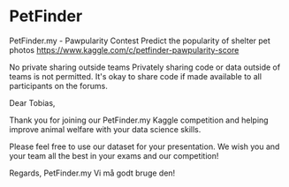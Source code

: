 # PetFinder
PetFinder.my - Pawpularity Contest Predict the popularity of shelter pet photos
https://www.kaggle.com/c/petfinder-pawpularity-score


No private sharing outside teams
Privately sharing code or data outside of teams is not permitted. It's okay to share code if made available to all participants on the forums.

Dear Tobias,

Thank you for joining our PetFinder.my Kaggle competition and helping improve animal welfare with your data science skills.

Please feel free to use our dataset for your presentation. We wish you and your team all the best in your exams and our competition!


Regards,
PetFinder.my
Vi må godt bruge den!

